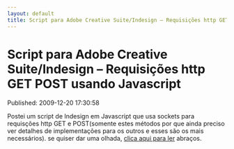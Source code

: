 ```yaml
---
layout: default
title: Script para Adobe Creative Suite/Indesign – Requisições http GET POST usando Javascript
---
```



Script para Adobe Creative Suite/Indesign – Requisições http GET POST usando Javascript
=======================================================================================
Published: 2009-12-20 17:30:58

Postei um script de Indesign em Javascript que usa sockets para requisções
http GET e POST(somente estes métodos por que ainda preciso ver detalhes de
implementações para os outros e esses são os mais necessários). se quiser dar
uma olhada, [clica aqui para ler](http://ianntech.com.br/?p=164&lang=en)
abraços.

